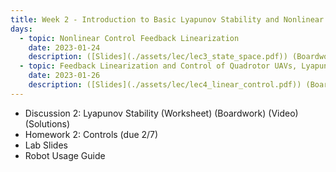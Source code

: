 ```yaml
---
title: Week 2 - Introduction to Basic Lyapunov Stability and Nonlinear Control
days:
  - topic: Nonlinear Control Feedback Linearization
    date: 2023-01-24
    description: ([Slides](./assets/lec/lec3_state_space.pdf)) (Boardwork) (Video)  <br /> Reading - MLS 4.5
  - topic: Feedback Linearization and Control of Quadrotor UAVs, Lyapunov Control
    date: 2023-01-26
    description: ([Slides](./assets/lec/lec4_linear_control.pdf)) (Boardwork) (Video)  <br /> Reading - MLS 4.4
---
```


- Discussion 2: Lyapunov Stability (Worksheet) (Boardwork) (Video) (Solutions)
- Homework 2: Controls (due 2/7)
- Lab Slides
- Robot Usage Guide

